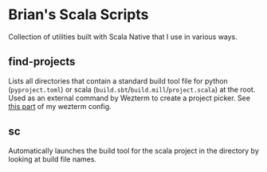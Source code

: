 # Brian's Scala Scripts
Collection of utilities built with Scala Native that I use in various ways.

## find-projects
Lists all directories that contain a standard build tool file
for python (`pyproject.toml`) or scala (`build.sbt`/`build.mill`/`project.scala`) at the root.
Used as an external command by Wezterm to create a project picker. See [this part]() of my wezterm
config.

## sc
Automatically launches the build tool for the scala project in the directory by looking at build
file names.
